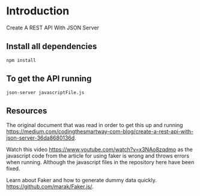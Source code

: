 # Introduction 
Create A REST API With JSON Server

## Install all dependencies
```
npm install
```

## To get the API running 

```
json-server javascriptFile.js
```
## Resources  
The original document that was read in order to get this up and running https://medium.com/codingthesmartway-com-blog/create-a-rest-api-with-json-server-36da8680136d.

Watch this video https://www.youtube.com/watch?v=x3NAo8zqdmo as the javascript code from the article for using faker is wrong and throws errors when running. Although the javascript files in the repository here have been fixed. 

Learn about Faker and how to generate dummy data quickly. 
https://github.com/marak/Faker.js/.

